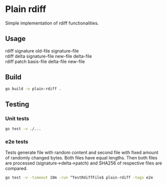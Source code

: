 # Plain rdiff

Simple implementation of rdiff functionalities.

## Usage

rdiff signature old-file signature-file \
rdiff delta signature-file new-file delta-file \
rdiff patch basis-file delta-file new-file

## Build

```bash
go build -o plain-rdiff .
```

## Testing

### Unit tests
```bash
go test -v ./...
```

### e2e tests
Tests generate file with random content and second file with fixed amount of randomly changed bytes. Both files have equal lengths. Then both files are processed (signature->delta->patch) and SHA256 of respective files are compared.
```bash
go test -v -timeout 10m -run ^TestRdiffFile$ plain-rdiff -tags e2e
```

